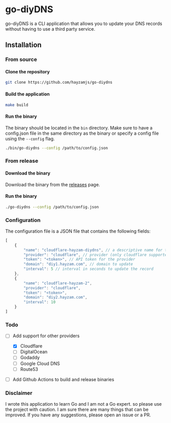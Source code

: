 # go-diyDNS

go-diyDNS is a CLI application that allows you to update your DNS records without having to use a third party service. 

## Installation

### From source
#### Clone the repository

```bash
git clone https://github.com/hayzamjs/go-diydns
```

#### Build the application
```bash
make build
```

#### Run the binary
The binary should be located in the `bin` directory. Make sure to have a config.json file in the same directory as the binary or specify a config file using the `--config` flag.

```bash
./bin/go-diydns --config /path/to/config.json
```

### From release

#### Download the binary

Download the binary from the [releases](https://github.com/hayzamjs/go-diydns) page.

#### Run the binary

```bash
./go-diydns --config /path/to/config.json
```

### Configuration

The configuration file is a JSON file that contains the following fields:

```js
[
    {
        "name": "cloudflare-hayzam-diydns", // a descriptive name for the record (for logs)
        "provider": "cloudflare", // provider (only cloudflare supported for now)
        "token": "<token>", // API token for the provider
        "domain": "diy1.hayzam.com", // domain to update
        "interval": 5 // interval in seconds to update the record
    },
    {
        "name": "cloudflare-hayzam-2",
        "provider": "cloudflare",
        "token": "<token>",
        "domain": "diy2.hayzam.com",
        "interval": 10
    }
]
```

### Todo 

- [ ] Add support for other providers
    - [x] Cloudflare
    - [ ] DigitalOcean
    - [ ] Godaddy
    - [ ] Google Cloud DNS
    - [ ] Route53

- [ ] Add Github Actions to build and release binaries


### Disclaimer

I wrote this application to learn Go and I am not a Go expert. so please use the project with caution. I am sure there are many things that can be improved. If you have any suggestions, please open an issue or a PR. 